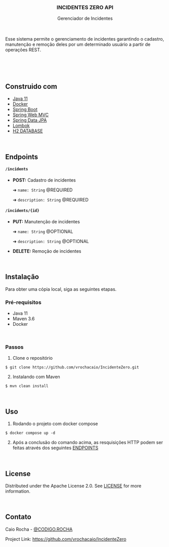 </br>

### <p align=center>INCIDENTES ZERO API

<p align=center>Gerenciador de Incidentes

</br>
</br>
</br>

Esse sistema permite o gerenciamento de incidentes garantindo o cadastro, manutenção e remoção deles por um determinado
usuário a partir de operações REST.

</br>
</br>
</br>

## Construido com

* [Java 11]()
* [Docker]()
* [Spring Boot]()
* [Spring Web MVC]()
* [Spring Data JPA]()
* [Lombok]()
* [H2 DATABASE]()

</br>

## Endpoints

#### ```/incidents```

* **POST:** Cadastro de incidentes

  ➜ ```name: String``` @REQUIRED

  ➜ ```description: String``` @REQUIRED

#### ```/incidents/{id}```

* **PUT:** Manutenção de incidentes

  ➜ ```name: String``` @OPTIONAL

  ➜ ```description: String``` @OPTIONAL


* **DELETE:** Remoção de incidentes

</br>

## Instalação
Para obter uma cópia local, siga as seguintes etapas.

### Pré-requisitos

* Java 11
* Maven 3.6
* Docker

</br>

### Passos

1. Clone o repositório

```
$ git clone https://github.com/vrochacaio/IncidenteZero.git
```

2. Instalando com Maven

```
$ mvn clean install
```

</br>

## Uso

1. Rodando o projeto com docker compose
```
$ docker compose up -d
```

2. Após a conclusão do comando acima, as resquisições HTTP podem ser feitas através dos seguintes [ENDPOINTS](https://github.com/vrochacaio/IncidenteZero#endpoints)

</br>

## License
Distributed under the Apache License 2.0. See [LICENSE](https://github.com/vrochacaio/IncidenteZero/blob/main/LICENSE) for more information.

</br>

## Contato
Caio Rocha - [@CODIGO.ROCHA](https://linktr.ee/vrocha.caio)

Project Link: https://github.com/vrochacaio/IncidenteZero

